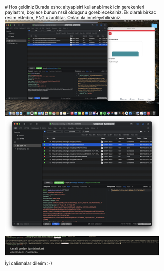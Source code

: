 # Hos geldiniz
Burada eshot altyapisini kullanabilmek icin gerekenleri paylastim, boylece bunun nasil oldugunu gorebileceksiniz. Ek olarak birkac resim ekledim, PNG uzantililar. Onlari da inceleyebilirsiniz.
![ilk resim](eshot1.png)
![ikinci resim](eshot2.png)
![ucuncu resim](eshot3.png)

İyi calismalar dilerim :-)
